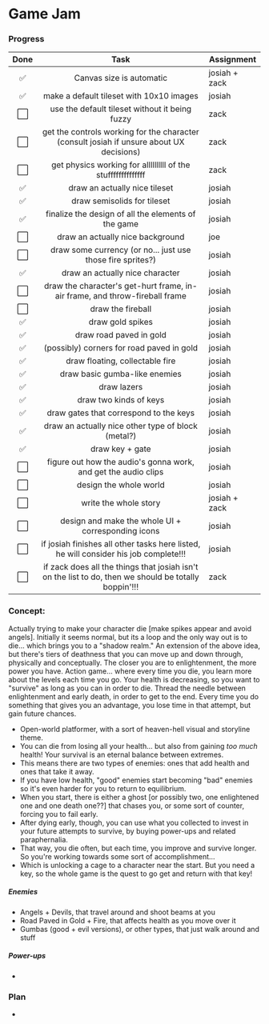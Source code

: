 # Game Jam

### Progress

| Done |      Task      | Assignment   |
| :--: | :------------: | ------------ |
| ✅ |  Canvas size is automatic  | josiah + zack |
| ✅ |  make a default tileset with 10x10 images  | josiah |
| ⬜️ |  use the default tileset without it being fuzzy  | zack |
| ⬜️ |  get the controls working for the character (consult josiah if unsure about UX decisions)  | zack |
| ⬜️ |  get physics working for allllllllll of the stuffffffffffffff  | zack |
| ✅ |  draw an actually nice tileset  | josiah |
| ✅ |  draw semisolids for tileset  | josiah |
| ✅ |  finalize the design of all the elements of the game  | josiah |
| ⬜️ |  draw an actually nice background  | joe |
| ⬜️ |  draw some currency (or no... just use those fire sprites?)  | josiah |
| ✅ |  draw an actually nice character  | josiah |
| ⬜️ |  draw the character's get-hurt frame, in-air frame, and throw-fireball frame  | josiah |
| ⬜️ |  draw the fireball  | josiah |
| ✅ |  draw gold spikes  | josiah |
| ✅ |  draw road paved in gold  | josiah |
| ✅ |  (possibly) corners for road paved in gold  | josiah |
| ✅ |  draw floating, collectable fire  | josiah |
| ✅ |  draw basic gumba-like enemies  | josiah |
| ✅ |  draw lazers  | josiah |
| ✅ |  draw two kinds of keys  | josiah |
| ✅ |  draw gates that correspond to the keys  | josiah |
| ✅ |  draw an actually nice other type of block (metal?)  | josiah |
| ✅ |  draw key + gate  | josiah |
| ⬜️ |  figure out how the audio's gonna work, and get the audio clips  | josiah |
| ⬜️ |  design the whole world  | josiah |
| ⬜️ |  write the whole story  | josiah + zack |
| ⬜️ |  design and make the whole UI + corresponding icons  | josiah |
| ⬜️ |  if josiah finishes all other tasks here listed, he will consider his job complete!!!  | josiah |
| ⬜️ |  if zack does all the things that josiah isn't on the list to do, then we should be totally boppin'!!!  | zack |

### Concept:

Actually trying to make your character die [make spikes appear and avoid angels].
Initially it seems normal, but its a loop and the only way out is to die... which brings you to a "shadow realm."
An extension of the above idea, but there's tiers of deathness that you can move up and down through, physically and conceptually.
The closer you are to enlightenment, the more power you have.
Action game... where every time you die, you learn more about the levels each time you go.
Your health is decreasing, so you want to "survive" as long as you can in order to die.
Thread the needle between enlightenment and early death, in order to get to the end.
Every time you do something that gives you an advantage, you lose time in that attempt, but gain future chances.

- Open-world platformer, with a sort of heaven-hell visual and storyline theme.
- You can die from losing all your health... but also from gaining *too much* health! Your survival is an eternal balance between extremes.
- This means there are two types of enemies: ones that add health and ones that take it away.
- If you have low health, "good" enemies start becoming "bad" enemies so it's even harder for you to return to equilibrium.
- When you start, there is either a ghost [or possibly two, one enlightened one and one death one??] that chases you, or some sort of counter, forcing you to fail early.
- After dying early, though, you can use what you collected to invest in your future attempts to survive, by buying power-ups and related paraphernalia.
- That way, you die often, but each time, you improve and survive longer. So you're working towards some sort of accomplishment...
- Which is unlocking a cage to a character near the start. But you need a key, so the whole game is the quest to go get and return with that key!

##### Enemies

- Angels + Devils, that travel around and shoot beams at you
- Road Paved in Gold + Fire, that affects health as you move over it
- Gumbas (good + evil versions), or other types, that just walk around and stuff

##### Power-ups

- 

### Plan

- 
